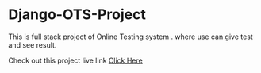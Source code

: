 # Django-OTS-Project
This is full stack project of Online Testing system . where use can give test and see result.

Check out this project live link <a target='_blank' href='https://my-ots.herokuapp.com/' >Click Here</a>
